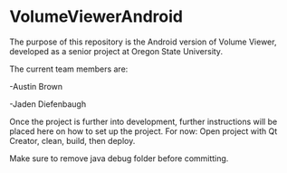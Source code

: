 # VolumeViewerAndroid
The purpose of this repository is the Android version of Volume Viewer, developed as a senior project at Oregon State University. 

The current team members are:

-Austin Brown

-Jaden Diefenbaugh


Once the project is further into development, further instructions will be placed here on how to set up the project.
For now: Open project with Qt Creator, clean, build, then deploy.

Make sure to remove java debug folder before committing.
